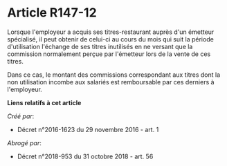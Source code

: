 # Article R147-12

Lorsque  l'employeur a acquis ses titres-restaurant auprès d'un émetteur  spécialisé, il peut obtenir de celui-ci au cours du
mois qui suit la  période d'utilisation l'échange de ses titres inutilisés en ne versant  que la commission normalement
perçue par l'émetteur lors de la vente de  ces titres. 

Dans ce cas, le montant des  commissions correspondant aux titres dont la non utilisation incombe aux  salariés est
remboursable par ces derniers à l'employeur.

**Liens relatifs à cet article**

_Créé par_:

  - Décret n°2016-1623 du 29 novembre 2016 - art. 1

_Abrogé par_:

  - Décret n°2018-953 du 31 octobre 2018 - art. 56
